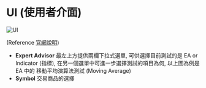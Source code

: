 # UI (使用者介面)

![UI](https://farm2.staticflickr.com/1563/26497093486_0a2f6b7a91_c.jpg)

(Reference [官網說明](http://www.metatrader4.com/en/trading-platform/help/overview/strategy_tester/strategy_tester_setup))

* **Expert Advisor** 最左上方提供兩欄下拉式選單, 可供選擇目前測試的是 EA or Indicator (指標), 在另一個選單中可進一步選擇測試的項目為何, 以上圖為例是 EA 中的 移動平均演算法測試 (Moving Average)
* **Symbol** 交易商品的選擇

